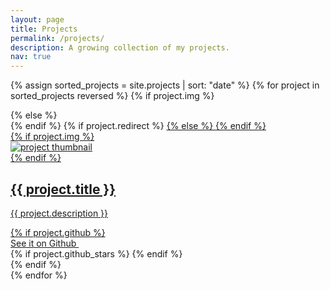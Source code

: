 ```yaml
---
layout: page
title: Projects
permalink: /projects/
description: A growing collection of my projects.
nav: true
---
```


<div class="projects grid">

  {% assign sorted_projects = site.projects | sort: "date" %}
  {% for project in sorted_projects reversed %}
  {% if project.img %}
  <div class="grid-item grid-item--height2">
  {% else %}
  <div class="grid-item">
  {% endif %}
    {% if project.redirect %}
    <a href="{{ project.redirect }}" target="_blank">
    {% else %}
    <a href="{{ project.url | relative_url }}">
    {% endif %}
      <div class="card hoverable">
        {% if project.img %}
        <div class="image-container">
          <img src="{{ project.img | relative_url }}" alt="project thumbnail">
        </div>
        {% endif %}
        <div class="card-body">
          <h2 class="card-title">{{ project.title }}</h2>
          <p class="card-text">{{ project.description }}</p>
          <div class="row ml-1 mr-1 p-0 github-row">
            {% if project.github %}
            <div class="github-icon">
              <div class="icon" data-toggle="tooltip" title="Code Repository">
                <a href="{{ project.github }}" target="_blank">See it on Github&nbsp;<i class="fab fa-github gh-icon"></i></a>
              </div>
              {% if project.github_stars %}
              <span class="stars" data-toggle="tooltip" title="GitHub Stars">
                <i class="fas fa-star"></i>
                <span id="{{ project.github_stars }}-stars"></span>
              </span>
              {% endif %}
            </div>
            {% endif %}
          </div>
        </div>
      </div>
    </a>
  </div>
{% endfor %}

</div>
